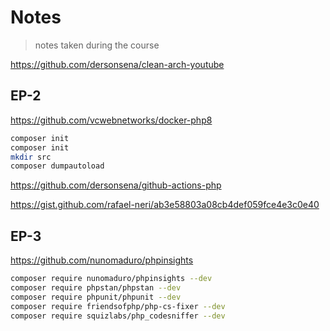 # Notes

> notes taken during the course

<!-- https://gitignore.io -->
<!-- https://github.com/github/gitignore -->

https://github.com/dersonsena/clean-arch-youtube

## EP-2

https://github.com/vcwebnetworks/docker-php8

```sh
composer init
composer init
mkdir src
composer dumpautoload
```

https://github.com/dersonsena/github-actions-php

https://gist.github.com/rafael-neri/ab3e58803a08cb4def059fce4e3c0e40

## EP-3

https://github.com/nunomaduro/phpinsights

```sh
composer require nunomaduro/phpinsights --dev
composer require phpstan/phpstan --dev
composer require phpunit/phpunit --dev
composer require friendsofphp/php-cs-fixer --dev
composer require squizlabs/php_codesniffer --dev
```
